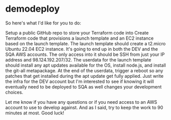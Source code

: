 # demodeploy
So here's what I'd like for you to do:

Setup a public GitHub repo to store your Terraform code into
Create Terraform code that provisions a launch template and an EC2 instance based on the launch template. 
The launch template should create a t2.micro Ubuntu 22.04 EC2 instance. It's going to end up in both the DEV and the SQA AWS accounts. The only access into it should be SSH from just your IP address and 98.124.192.207/32. The userdata for the launch template should install any apt updates available for the OS, install node.js, and install the git-all metapackage. At the end of the userdata, trigger a reboot so any patches that get installed during the apt update get fully applied. Just write the infra for the DEV account but I'm interested to see if knowing it will eventually need to be deployed to SQA as well changes your development choices. 

Let me know if you have any questions or if you need access to an AWS account to use to develop against. And as I said, try to keep the work to 90 minutes at most. Good luck!
